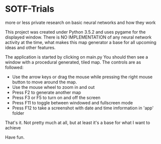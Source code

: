 # SOTF-Trials
more or less private research on basic neural networks and how they work

This project was created under Python 3.5.2 and uses pygame for the displayed
window. There is NO IMPLEMENTATION of any neural network activity at the time,
what makes this map generator a base for all upcoming ideas and other features.

The application is started by clicking on main.py
You should then see a window with a procedural generated, tiled map.
The controls are as followed:

- Use the arrow keys or drag the mouse while pressing the right mouse button to
	move around the map.
- Use the mouse wheel to zoom in and out
- Press F2 to generate another map
- Press F3 or F5 to turn on and off the screen
- Press F11 to toggle between windowed and fullscreen mode
- Press F12 to take a screenshot with date and time imformation in 'app' folder

That's it.
Not pretty much at all, but at least it's a base for what I want to achieve

Have fun.
